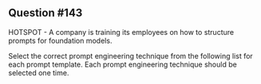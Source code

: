 ## Question #143

 HOTSPOT - A company is training its employees on how to structure prompts for foundation models.

Select the correct prompt engineering technique from the following list for each prompt template. Each prompt engineering technique should be selected one time.